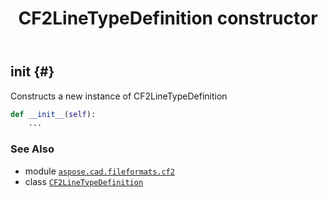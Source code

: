 ﻿---
title: CF2LineTypeDefinition constructor
second_title: Aspose.CAD for Python via .NET API References
description: 
type: docs
weight: 10
url: /python-net/aspose.cad.fileformats.cf2/cf2linetypedefinition/__init__/
is_root: false
---

## __init__ {#}

Constructs a new instance of CF2LineTypeDefinition



```python
def __init__(self):
    ...
```





### See Also
* module [`aspose.cad.fileformats.cf2`](../../)
* class [`CF2LineTypeDefinition`](/cad/python-net/aspose.cad.fileformats.cf2/cf2linetypedefinition)
